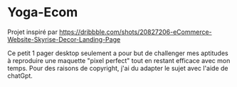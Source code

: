 # Yoga-Ecom
Projet inspiré par https://dribbble.com/shots/20827206-eCommerce-Website-Skyrise-Decor-Landing-Page

Ce petit 1 pager desktop seulement a pour but de challenger mes aptitudes à reproduire une maquette "pixel perfect" tout en restant efficace avec mon temps. 
Pour des raisons de copyright, j'ai du adapter le sujet avec l'aide de chatGpt.

